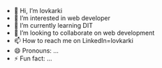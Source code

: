 - 👋 Hi, I’m lovkarki 
- 👀 I’m interested in web developer 
- 🌱 I’m currently learning DIT
- 💞️ I’m looking to collaborate on web development
- 📫 How to reach me on LinkedIn=lovkarki 
- 😄 Pronouns: ...
- ⚡ Fun fact: ...

<!---
lovkush7/lovkush7 is a ✨ special ✨ repository because its `README.md` (this file) appears on your GitHub profile.
You can click the Preview link to take a look at your changes.
--->
